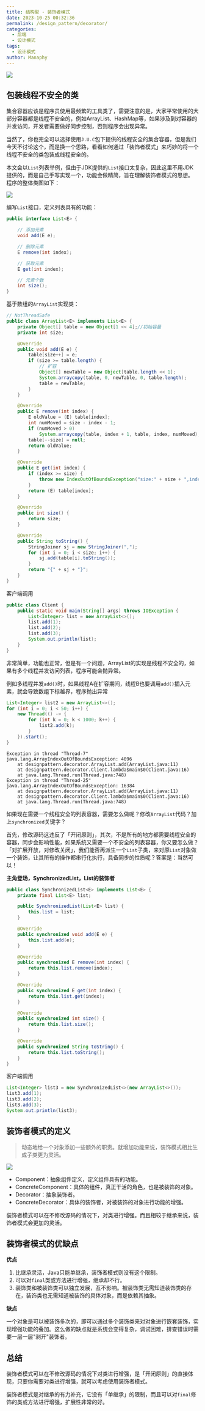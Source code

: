 ```yaml
---
title: 结构型 - 装饰者模式
date: 2023-10-25 00:32:36
permalink: /design_pattern/decorator/
categories:
  - 后端
  - 设计模式
tags:
  - 设计模式
author: Manaphy
---
```

![](./assets/cFGYU8.png)
## 包装线程不安全的类
集合容器应该是程序员使用最频繁的工具类了，需要注意的是，大家平常使用的大部分容器都是线程不安全的，例如ArrayList、HashMap等，如果涉及到对容器的并发访问，开发者需要做好同步控制，否则程序会出现异常。

当然了，你也完全可以选择使用`J.U.C`包下提供的线程安全的集合容器，但是我们今天不讨论这个，而是换一个思路，看看如何通过「装饰者模式」来巧妙的将一个线程不安全的类包装成线程安全的。

本文会以`List`列表举例，但由于JDK提供的`List`接口太复杂，因此这里不用JDK提供的，而是自己手写实现一个，功能会做精简，旨在理解装饰者模式的思想。
程序的整体类图如下：

<img src="./assets/s6pMcp.png" />

编写`List`接口，定义列表具有的功能：

```java
public interface List<E> {

	// 添加元素
	void add(E e);

	// 删除元素
	E remove(int index);

	// 获取元素
	E get(int index);

	// 元素个数
	int size();
}
```
基于数组的`ArrayList`实现类：
```java
// NotThreadSafe
public class ArrayList<E> implements List<E> {
	private Object[] table = new Object[1 << 4];//初始容量
	private int size;

	@Override
	public void add(E e) {
		table[size++] = e;
		if (size >= table.length) {
			// 扩容
			Object[] newTable = new Object[table.length << 1];
			System.arraycopy(table, 0, newTable, 0, table.length);
			table = newTable;
		}
	}

	@Override
	public E remove(int index) {
		E oldValue = (E) table[index];
		int numMoved = size - index - 1;
		if (numMoved > 0)
			System.arraycopy(table, index + 1, table, index, numMoved);
		table[--size] = null;
		return oldValue;
	}

	@Override
	public E get(int index) {
		if (index >= size) {
			throw new IndexOutOfBoundsException("size:" + size + ",index:" + index);
		}
		return (E) table[index];
	}

	@Override
	public int size() {
		return size;
	}

	@Override
	public String toString() {
		StringJoiner sj = new StringJoiner(",");
		for (int i = 0; i < size; i++) {
			sj.add(table[i].toString());
		}
		return "{" + sj + "}";
	}
}
```
客户端调用
```java
public class Client {
	public static void main(String[] args) throws IOException {
		List<Integer> list = new ArrayList<>();
        list.add(1);
        list.add(2);
        list.add(3);
        System.out.println(list);
	}
}
```
非常简单，功能也正常，但是有一个问题，ArrayList的实现是线程不安全的，如果有多个线程并发访问列表，程序可能会抛异常。

例如多线程并发`add()`时，如果线程A在扩容期间，线程B也要调用`add()`插入元素，就会导致数组下标越界，程序抛出异常

```java
List<Integer> list2 = new ArrayList<>();
for (int i = 0; i < 50; i++) {
    new Thread(() -> {
        for (int k = 0; k < 1000; k++) {
            list2.add(k);
        }
    }).start();
}
```
```
Exception in thread "Thread-7" java.lang.ArrayIndexOutOfBoundsException: 4096
	at designpattern.decorator.ArrayList.add(ArrayList.java:11)
	at designpattern.decorator.Client.lambda$main$0(Client.java:16)
	at java.lang.Thread.run(Thread.java:748)
Exception in thread "Thread-25" java.lang.ArrayIndexOutOfBoundsException: 16384
	at designpattern.decorator.ArrayList.add(ArrayList.java:11)
	at designpattern.decorator.Client.lambda$main$0(Client.java:16)
	at java.lang.Thread.run(Thread.java:748)
```
如果现在需要一个线程安全的列表容器，需要怎么做呢？修改`ArrayList`代码？加上`synchronized`关键字？

首先，修改源码这违反了「开闭原则」，其次，不是所有的地方都需要线程安全的容器，同步会影响性能，如果系统又需要一个不安全的列表容器，你又要怎么做？
「对扩展开放，对修改关闭」，我们能否再派生一个`List`子类，来对原`List`对象做一个装饰，让其所有的操作都串行化执行，具备同步的性质呢？答案是：当然可以！

**主角登场，SynchronizedList，List的装饰者**

```java
public class SynchronizedList<E> implements List<E> {
	private final List<E> list;

	public SynchronizedList(List<E> list) {
		this.list = list;
	}

	@Override
	public synchronized void add(E e) {
		this.list.add(e);
	}

	@Override
	public synchronized E remove(int index) {
		return this.list.remove(index);
	}

	@Override
	public synchronized E get(int index) {
		return this.list.get(index);
	}

	@Override
	public synchronized int size() {
		return this.list.size();
	}

	@Override
	public synchronized String toString() {
		return this.list.toString();
	}
}
```
客户端调用
```java
List<Integer> list3 = new SynchronizedList<>(new ArrayList<>());
list3.add(1);
list3.add(2);
list3.add(3);
System.out.println(list3);
```
## 装饰者模式的定义
> 动态地给一个对象添加一些额外的职责。就增加功能来说，装饰模式相比生成子类更为灵活。

![](./assets/HGKxwB.png)

- Component：抽象组件定义，定义组件具有的功能。
- ConcreteComponent：具体的组件，真正干活的角色，也是被装饰的对象。
- Decorator：抽象装饰者。
- ConcreteDecorator：具体的装饰者，对被装饰的对象进行功能的增强。

装饰者模式可以在不修改源码的情况下，对类进行增强。而且相较于继承来说，装饰者模式会更加的灵活。
## 装饰者模式的优缺点
**优点**

1. 比继承灵活，Java只能单继承，装饰者模式则没有这个限制。
2. 可以对`final`类或方法进行增强，继承却不行。
3. 装饰类和被装饰类可以独立发展，互不影响。被装饰类无需知道装饰类的存在，装饰类也无需知道被装饰的具体对象，而是依赖其抽象。

**缺点**

一个对象是可以被装饰多次的，即可以通过多个装饰类来对对象进行嵌套装饰，实现增强功能的叠加。这么做的缺点就是系统会变得复杂，调试困难，排查错误时需要一层一层"剥开"装饰者。

## 总结
装饰者模式可以在不修改源码的情况下对类进行增强，是「开闭原则」的直接体现，只要你需要对类进行增强，就可以考虑使用装饰者模式。

装饰者模式是对继承的有力补充，它没有「单继承」的限制，而且可以对`final`修饰的类或方法进行增强，扩展性非常的好。

